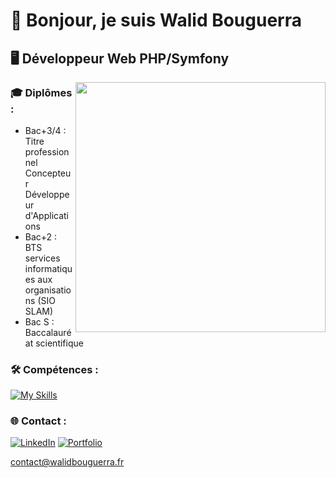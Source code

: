 # 👋 Bonjour, je suis Walid Bouguerra

## 🖥 Développeur Web PHP/Symfony

<img align="right" width="400" src="https://user-images.githubusercontent.com/74038190/212749447-bfb7e725-6987-49d9-ae85-2015e3e7cc41.gif"> 

### 🎓 Diplômes :
- Bac+3/4 : Titre professionnel Concepteur Développeur d'Applications  
- Bac+2 : BTS services informatiques aux organisations (SIO SLAM)
- Bac S : Baccalauréat scientifique

### 🛠 Compétences : 
[![My Skills](https://skillicons.dev/icons?i=html,css,js,mysql,php,symfony&theme=light)](https://skillicons.dev)

### 🌐 Contact :
[![LinkedIn](https://img.shields.io/badge/LinkedIn-%230077B5.svg?logo=linkedin&logoColor=white)](https://www.linkedin.com/in/walid-bouguerra/) [![Portfolio](https://img.shields.io/badge/Portfolio-grey?logo=googlechrome&logoColor=white)](https://walidbouguerra.fr)   

contact@walidbouguerra.fr


